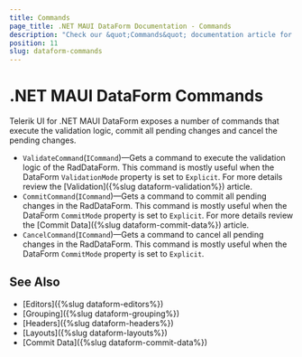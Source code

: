 ```yaml
---
title: Commands
page_title: .NET MAUI DataForm Documentation - Commands
description: "Check our &quot;Commands&quot; documentation article for Telerik DataForm for .NET MAUI control."
position: 11
slug: dataform-commands
---
```


# .NET MAUI DataForm Commands

Telerik UI for .NET MAUI DataForm exposes a number of commands that execute the validation logic, commit all pending changes and cancel the pending changes.

* `ValidateCommand`(`ICommand`)&mdash;Gets a command to execute the validation logic of the RadDataForm. This command is mostly useful when the DataForm `ValidationMode` property is set to `Explicit`. For more details review the [Validation]({%slug dataform-validation%}) article.
* `CommitCommand`(`ICommand`)&mdash;Gets a command to commit all pending changes in the RadDataForm. This command is mostly useful when the DataForm `CommitMode` property is set to `Explicit`. For more details review the [Commit Data]({%slug dataform-commit-data%}) article.
* `CancelCommand`(`ICommand`)&mdash;Gets a command to cancel all pending changes in the RadDataForm. This command is mostly useful when the DataForm `CommitMode` property is set to `Explicit`.
     

## See Also

- [Editors]({%slug dataform-editors%})
- [Grouping]({%slug dataform-grouping%})
- [Headers]({%slug dataform-headers%})
- [Layouts]({%slug dataform-layouts%})
- [Commit Data]({%slug dataform-commit-data%})